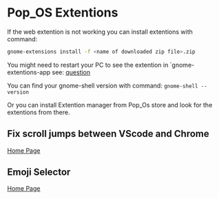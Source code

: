 # Pop_OS Extentions

If the web extention is not working you can install extentions with command:

```bash
gnome-extensions install -f <name of downloaded zip file>.zip 
```

You might need to restart your PC to see the extention in `gnome-extentions-app
see: [question](https://askubuntu.com/questions/1403688/although-gnome-shell-integration-extension-is-running-native-host-connector-is)

You can find your gnome-shell version with command: `gnome-shell --version`

Or you can install Extention manager from Pop_Os store and look for the extentions from there.

## Fix scroll jumps between VScode and Chrome

[Home Page](https://github.com/lucasresck/gnome-shell-extension-alt-tab-scroll-workaround)

## Emoji Selector

[Home Page](https://github.com/maoschanz/emoji-selector-for-gnome)